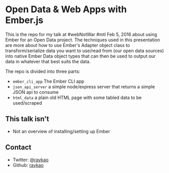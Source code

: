 # Open Data & Web Apps with Ember.js

This is the repo for my talk at #webNotWar #mtl Feb 5, 2016 about using Ember for an Open Data project.  The techniques used in this presentation are more about how to use Ember's Adapter object class to transform/serialize data you want to use/read from (our open data sources) into native Ember Data object types that can then be used to output our data in whatever that best suits the data.

The repo is divided into three parts:

- ```ember_cli_app``` The Ember CLI app
- ```json_api_server``` a simple node/express server that returns a simple JSON api to consume
- ```html_data``` a plain old HTML page with some tabled data to be used/scraped

## This talk isn't

- Not an overview of installing/setting up Ember

## Contact

- Twitter: [@raykao](https://twitter.com/raykao)
- Github: [raykao](https://github.com/raykao)
